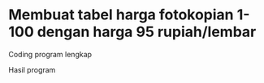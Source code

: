 # Membuat tabel harga fotokopian 1-100 dengan harga 95 rupiah/lembar



Coding program lengkap



Hasil program
